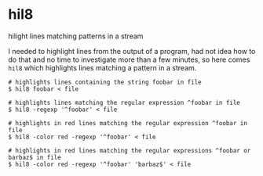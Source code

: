 # hil8
hilight lines matching patterns in a stream

I needed to highlight lines from the output of a program,
had not idea how to do that and no time to investigate more than a few minutes,
so here comes `hil8` which highlights lines matching a pattern in a stream.

```
# highlights lines containing the string foobar in file
$ hil8 foobar < file
```

```
# highlights lines matching the regular expression ^foobar in file
$ hil8 -regexp '^foobar' < file
```

```
# highlights in red lines matching the regular expression ^foobar in file
$ hil8 -color red -regexp '^foobar' < file
```

```
# highlights in red lines matching the regular expressions ^foobar or barbaz$ in file
$ hil8 -color red -regexp '^foobar' 'barbaz$' < file
```
